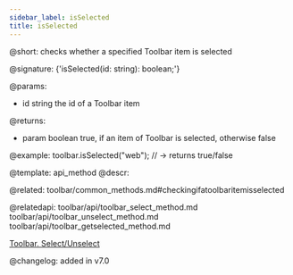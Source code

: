 ```yaml
---
sidebar_label: isSelected
title: isSelected
---          
```


@short: checks whether a specified Toolbar item is selected

@signature: {'isSelected(id: string): boolean;'}

@params:
- id	string  the id of a Toolbar item

@returns:
- param	boolean     true, if an item of Toolbar is selected, otherwise false

@example:
toolbar.isSelected("web"); // -> returns true/false


@template: api_method
@descr:

@related: toolbar/common_methods.md#checkingifatoolbaritemisselected

@relatedapi:
toolbar/api/toolbar_select_method.md
toolbar/api/toolbar_unselect_method.md
toolbar/api/toolbar_getselected_method.md

[Toolbar. Select/Unselect](https://snippet.dhtmlx.com/mi7qjwg2)

@changelog:
added in v7.0

